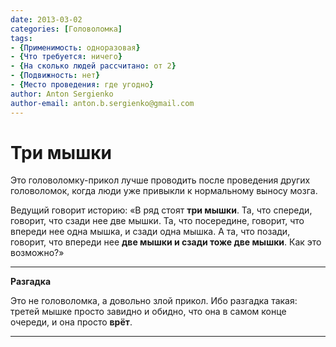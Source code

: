 ```yaml
---
date: 2013-03-02
categories: [Головоломка]
tags:
- {Применимость: одноразовая}
- {Что требуется: ничего}
- {На сколько людей рассчитано: от 2}
- {Подвижность: нет}
- {Место проведения: где угодно}
author: Anton Sergienko
author-email: anton.b.sergienko@gmail.com
---
```


# Три мышки

Это головоломку-прикол лучше проводить после проведения других головоломок, когда люди уже привыкли к нормальному выносу мозга.

Ведущий говорит историю: «В ряд стоят **три мышки**. Та, что спереди, говорит, что сзади нее две мышки. Та, что посередине, говорит, что впереди нее одна мышка, и сзади одна мышка. А та, что позади, говорит, что впереди нее **две мышки и сзади тоже две мышки**. Как это возможно?»

---

**Разгадка** <!-- !details -->

Это не головоломка, а довольно злой прикол. Ибо разгадка такая: третей мышке просто завидно и обидно, что она в самом конце очереди, и она просто **врёт**.

---
